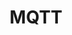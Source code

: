 ---
layout: script-mqtt
hero-image: code
permalink: /en/support/script-mqtt/
title: MQTT
lang: en
ref: mqtt-client
intro: Sample MQTT client
---